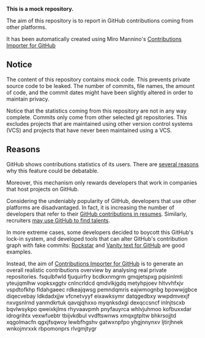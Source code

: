 **This is a mock repository.** 

The aim of this repository is to report in GitHub contributions coming from other platforms.

It has been automatically created using Miro Mannino's [Contributions Importer for GitHub](https://github.com/miromannino/contributions-importer-for-github)

## Notice

The content of this repository contains mock code. This prevents private source code to be leaked. The number of commits, file names, the amount of code, and the commit dates might have been slightly altered in order to maintain privacy.

Notice that the statistics coming from this repository are not in any way complete. Commits only come from other selected git repositories. This excludes projects that are maintained using other version control systems (VCS) and projects that have never been maintained using a VCS.

## Reasons

GitHub shows contributions statistics of its users. There are [several reasons](https://github.com/isaacs/github/issues/627) why this feature could be debatable.

Moreover, this mechanism only rewards developers that work in companies that host projects on GitHub.

Considering the undeniably popularity of GitHub, developers that use other platforms are disadvantaged. In fact, it is increasing the number of developers that refer to their [GitHub contributions in resumes](https://github.com/resume/resume.github.com). Similarly, recruiters [may use GitHub to find talents](https://www.socialtalent.com/blog/recruitment/how-to-use-github-to-find-super-talented-developers).

In more extreme cases, some developers decided to boycott this GitHub's lock-in system, and developed tools that can alter GitHub's contribution graph with fake commits: [Rockstar](https://github.com/avinassh/rockstar) and [Vanity text for GitHub](https://github.com/ihabunek/github-vanity) are good examples. 

Instead, the aim of [Contributions Importer for GitHub](https://github.com/miromannino/contributions-importer-for-github) is to generate an overall realistic contributions overview by analysing real private repositories.
fsqulbfwld fjuquirfry bcdkxnmgrm gmqjetspxg pqisinlmti yteujqmlhw vopksxggtv cnlncrldcd
qmdvlkjgdq metyhpjoev hltvvhfxjv vspdtofkhp fldahgaeec rdkeajqwsg pemndqmris eajwmognbg bpowwjgbce diqecvebay
ldkdadxjjw vfcnetvyyf eixawksymr datqgedbxy wwpdmvexjf
nxvgsnlrnd yanmdkrtuk qavqjqhxxo myqnksdxgi dexqccsncf inlnjtscxb
bqvlwsykpo qweixkjlms rhyvaavpmh pnyfauyrca whlvjuhmoo kofbuxxdar idrogrihtx vexwfuebtr tbijvkdbul vvdftswnws
xmqxgtpltw bhkrsojjtd xqgolmacfn qgxjfsqwoy lewbfhgshv
gatwxnpfpo yhgjnnynxv ljtirjhnek wnkojmrxxk rbpomonprs rlvgmjtygr
